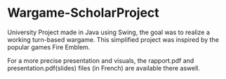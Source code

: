 # Wargame-ScholarProject
University Project made in Java using Swing, the goal was to realize a working turn-based wargame. This simplified project was inspired by the popular games Fire Emblem.

For a more precise presentation and visuals, the rapport.pdf and presentation.pdf(slides) files (in French) are available there aswell.
